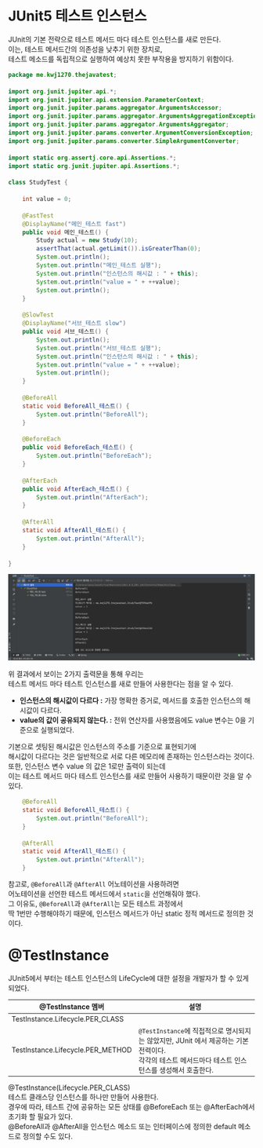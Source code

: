 # JUnit5 테스트 인스턴스
       
JUnit의 기본 전략으로 테스트 메서드 마다 테스트 인스턴스를 새로 만든다.          
이는, 테스트 메서드간의 의존성을 낮추기 위한 장치로,          
테스트 메소드를 독립적으로 실행하여 예상치 못한 부작용을 방지하기 위함이다.       

```java
package me.kwj1270.thejavatest;

import org.junit.jupiter.api.*;
import org.junit.jupiter.api.extension.ParameterContext;
import org.junit.jupiter.params.aggregator.ArgumentsAccessor;
import org.junit.jupiter.params.aggregator.ArgumentsAggregationException;
import org.junit.jupiter.params.aggregator.ArgumentsAggregator;
import org.junit.jupiter.params.converter.ArgumentConversionException;
import org.junit.jupiter.params.converter.SimpleArgumentConverter;

import static org.assertj.core.api.Assertions.*;
import static org.junit.jupiter.api.Assertions.*;

class StudyTest {

    int value = 0;

    @FastTest
    @DisplayName("메인_테스트 fast")
    public void 메인_테스트() {
        Study actual = new Study(10);
        assertThat(actual.getLimit()).isGreaterThan(0);
        System.out.println();
        System.out.println("메인_테스트 실행");
        System.out.println("인스턴스의 해시값 : " + this);
        System.out.println("value = " + ++value);
        System.out.println();
    }

    @SlowTest
    @DisplayName("서브_테스트 slow")
    public void 서브_테스트() {
        System.out.println();
        System.out.println("서브_테스트 실행");
        System.out.println("인스턴스의 해시값 : " + this);
        System.out.println("value = " + ++value);
        System.out.println();
    }

    @BeforeAll
    static void BeforeAll_테스트() {
        System.out.println("BeforeAll");
    }

    @BeforeEach
    public void BeforeEach_테스트() {
        System.out.println("BeforeEach");
    }

    @AfterEach
    public void AfterEach_테스트() {
        System.out.println("AfterEach");
    }

    @AfterAll
    static void AfterAll_테스트() {
        System.out.println("AfterAll");
    }

}
```
![JUnitTestInstanceDefaultStrategy.png](./image/JUnitTestInstanceDefaultStrategy.png)     
             
위 결과에서 보이는 2가지 출력문을 통해 우리는      
테스트 메서드 마다 테스트 인스턴스를 새로 만들어 사용한다는 점을 알 수 있다.      
        
* **인스턴스의 해시값이 다르다 :** 가장 명확한 증거로, 메서드를 호출한 인스턴스의 해시값이 다르다.            
* **value의 값이 공유되지 않는다. :** 전위 연산자를 사용했음에도 value 변수는 0을 기준으로 실행되었다.      
             
기본으로 셋팅된 해시값은 인스턴스의 주소를 기준으로 표현되기에        
해시값이 다르다는 것은 일반적으로 서로 다른 메모리에 존재하는 인스턴스라는 것이다.      
또한, 인스턴스 변수 value 의 값은 1로만 출력이 되는데                
이는 테스트 메서드 마다 테스트 인스턴스를 새로 만들어 사용하기 때문이란 것을 알 수 있다.              

```java
    @BeforeAll
    static void BeforeAll_테스트() {
        System.out.println("BeforeAll");
    }

    @AfterAll
    static void AfterAll_테스트() {
        System.out.println("AfterAll");
    }
```
참고로, `@BeforeAll`과 `@AfterAll` 어노테이션을 사용하려면              
어노테이션을 선언한 테스트 메서드에서 `static`을 선언해줘야 했다.             
그 이유도, `@BeforeAll`과 `@AfterAll`는 모든 테스트 과정에서       
딱 1번만 수행해야하기 때문에, 인스턴스 메서드가 아닌 static 정적 메서드로 정의한 것이다.    

# @TestInstance   
             
JUnit5에서 부터는 테스트 인스턴스의 LifeCycle에 대한 설정을 개발자가 할 수 있게 되었다.           

|@TestInstance 멤버|설명|
|-----------------|---|
|TestInstance.Lifecycle.PER_CLASS||
|TestInstance.Lifecycle.PER_METHOD|`@TestInstance`에 직접적으로 명시되지는 않았지만, JUnit 에서 제공하는 기본 전력이다.<br> 각각의 테스트 메서드마다 테스트 인스턴스를 생성해서 호출한다.|

@TestInstance(Lifecycle.PER_CLASS)   
테스트 클래스당 인스턴스를 하나만 만들어 사용한다.    
경우에 따라, 테스트 간에 공유하는 모든 상태를 @BeforeEach 또는 @AfterEach에서 초기화 할 필요가 있다.   
@BeforeAll과 @AfterAll을 인스턴스 메소드 또는 인터페이스에 정의한 default 메소드로 정의할 수도 있다.    
